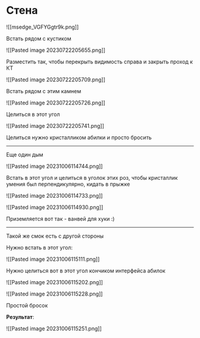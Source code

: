 # Стена

![[msedge_VGFYGgtr9k.png]]

Встать рядом с кустиком

![[Pasted image 20230722205655.png]]

Разместить так, чтобы перекрыть видимость справа и закрыть проход к КТ 

![[Pasted image 20230722205709.png]]

Встать рядом с этим камнем

![[Pasted image 20230722205726.png]]

Целиться в этот угол

![[Pasted image 20230722205741.png]]

Целиться нужно кристалликом абилки и просто бросить

---

Еще один дым

![[Pasted image 20231006114744.png]]

Встать в этот угол и целиться в уголок этих роз, чтобы кристаллик умения был перпендикулярно, кидать в прыжке

![[Pasted image 20231006114733.png]]

![[Pasted image 20231006114930.png]]

Приземляется вот так - ванвей для хуки :) 

---

Такой же смок есть с другой стороны

Нужно встать в этот угол:

![[Pasted image 20231006115111.png]]

Нужно целиться вот в этот угол кончиком интерфейса абилок

![[Pasted image 20231006115202.png]]

![[Pasted image 20231006115228.png]]

Простой бросок

**Результат**:

![[Pasted image 20231006115251.png]]

